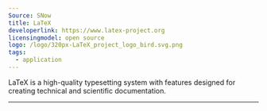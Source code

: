 ```yaml
---
Source: SNow
title: LaTeX
developerlink: https://www.latex-project.org
licensingmodel: open source
logo: /logo/320px-LaTeX_project_logo_bird.svg.png
tags:
  - application
---
```


LaTeX is a high-quality typesetting system with features designed for creating technical and scientific documentation.

---
